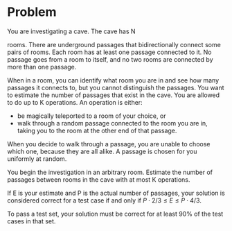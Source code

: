 # Problem

You are investigating a cave. The cave has N

rooms. There are underground passages that bidirectionally connect some pairs of rooms. Each room has at least one passage connected to it. No passage goes from a room to itself, and no two rooms are connected by more than one passage.

When in a room, you can identify what room you are in and see how many passages it connects to, but you cannot distinguish the passages. You want to estimate the number of passages that exist in the cave. You are allowed to do up to K operations. An operation is either:

- be magically teleported to a room of your choice, or
- walk through a random passage connected to the room you are in, taking you to the room at the other end of that passage.

When you decide to walk through a passage, you are unable to choose which one, because they are all alike. A passage is chosen for you uniformly at random.

You begin the investigation in an arbitrary room. Estimate the number of passages between rooms in the cave with at most K operations.

If E is your estimate and P is the actual number of passages, your solution is considered correct for a test case if and only if $P⋅2/3≤E≤P⋅4/3$.

To pass a test set, your solution must be correct for at least 90% of the test cases in that set.
